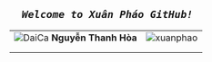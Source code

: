 ##   **_`   Welcome to Xuân Pháo GitHub!   `_**
|  | |
| :---: | --- |
| ![DaiCa](https://user-images.githubusercontent.com/83102917/224762789-b8ded563-bcf5-4d1c-b0f4-dc3300b00cd3.png) **Nguyễn Thanh Hòa** | ![xuanphao](https://user-images.githubusercontent.com/83102917/224808435-cb171aa1-98e5-474e-9d93-815794fb8854.svg)
| |
| | |

 




